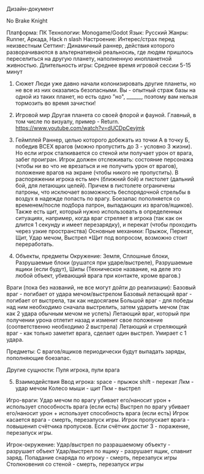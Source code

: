 Дизайн-документ

No Brake Knight

Платформа: ПК
Технологии: Monogame/Godot
Язык: Русский
Жанры: Runner, Аркада, Hack n slash
Настроение: Интерес/страх перед неизвестным
Сеттинг: Динамичный раннер, действия которого разворачиваются в альтернативной реальносиь, где людям пришлось переселиться на другую планету, наполненную инопланетной живностью.
Длительность игры: Среднее время игровой сессии 5-15 минут

1. Сюжет
Люди уже давно начали колонизировать другие планеты, но не все из них оказались безопасными. Вы - опытный страж базы на одной из таких планет, но есть одно "но", ______, поэтому вам нельзя тормозить во время зачистки!

2. Игровой мир
Другая планета со своей флорой и фауной. Главный, в том числе по визуалу, пример - Return. https://www.youtube.com/watch?v=dUCDpCevjmk

3. Геймплей
Раннер, целью которого добежать из точки А в точку Б, победив ВСЕХ врагов (можно пропустить до 3 - условно 3 жизни). Но если игрок сталкивается со стеной или получает урон от врага, забег проигран. Игрок должен отслеживать: состояние персонажа (чтобы ни во что не врезаться и не получить урон от врагов), положение врагов на экране (чтобы никого не пропустить). В распоряжении игрока есть меч (ближний бой) и пистолет (дальний бой, для летающих целей). Причем в пистолете ограничены патроны, что исключает возможность беспорядочной стрельбы в воздух в надежде попасть по врагу. Боезапас пополняется со временем/после подбора патрон, выпадающих из врагов/ящиков). Также есть щит, который нужно использовать в определенных ситуациях, например, когда враг стреляет в игрока (так как он длится 1 секунду и имеет перезарядку), и перекат (чтобы проходить через узкие пространства)
Основные механики: Прыжок, Перекат, Щит, Удар мечом, Выстрел
*Щит под вопросом, возможно стоит переработать.

4. Объекты, предметы
Окружение: Земля, Сплошные блоки, Разрушаемые блоки (рушатся при ударе/выстреле), Разрушаемые ящики (если будут), Шипы (Техническое название, на деле это любой объект, убивающий врага при контакте, кроме врагов.)

  Враги (пока без названий, не все могут дойти до реализации):
  Базовый враг - погибает от удара мечом/выстрелом
  Базовый летающий враг - погибает от выстрела, так как недосягаем
  Большой враг - для победы над ним необходимо сначала выстрелить, затем ударить мечом (так как 2 удара обычным мечом не успеть)
  Летающий враг, который при получении урона отлетит назад и изменит свое положение (соответственно необходимо 2 выстрела)
  Летающий и стреляющий враг - как только заметит врага, сделает один выстрел. Умирает с 1 удара.

  Предметы: С врагов/ящиков периодически будут выпадать заряды, пополняющие боезапас.

  Другие сущности: 
  Пуля игрока, пули врага 

5. Взаимодействия
Ввод игрока: space - прыжок
shift - перекат
Лкм - удар мечом
Колесо мыши - щит
Пкм - выстрел

Игро-враги:
Удар мечом по врагу убивает его/наносит урон + использует способность врага (если есть)
Выстрел по врагу убивает его/наносит урон + использует способность врага (если есть)
Игрок касается врага - смерть, перезапуск игры.
Игрок пропускает врага - повышенип счётчика пропусков. Если счётчик достиг 3 - поражение, перезапуск игры.

Игрок-окружение:
Удар/выстрел по разрашаемому объекту - разрушает объект
Удар/выстрел по ящику - разрушает ящик, спавнит заряд.
Попадание снаряда по игроку - смерть, перезапуск игры
Столкновения со стеной - смерть, перезапуск игры
